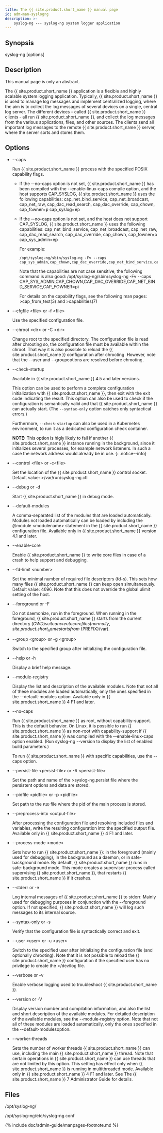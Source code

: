 ```yaml
---
title: The {{ site.product.short_name }} manual page
id: adm-man-syslogng
description: >-
    syslog-ng --- syslog-ng system logger application
---
```


## Synopsis

syslog-ng \[options\]

## Description

This manual page is only an abstract.

The {{ site.product.short_name }} application is a flexible and highly scalable system
logging application. Typically, {{ site.product.short_name }} is used to manage log
messages and implement centralized logging, where the aim is to collect
the log messages of several devices on a single, central log server. The
different devices - called {{ site.product.short_name }} clients - all run {{ site.product.short_name }},
and collect the log messages from the various applications, files, and
other sources. The clients send all important log messages to the remote
{{ site.product.short_name }} server, where the server sorts and stores them.

## Options

- \--caps

    Run {{ site.product.short_name }} process with the specified POSIX capability flags.

  - If the \--no-caps option is not set, {{ site.product.short_name }} has been
        compiled with the \--enable-linux-caps compile option, and the
        host supports CAP\_SYSLOG, {{ site.product.short_name }} uses the following
        capabilities: cap\_net\_bind\_service, cap\_net\_broadcast,
        cap\_net\_raw, cap\_dac\_read\_search, cap\_dac\_override,
        cap\_chown, cap\_fowner=p cap\_syslog=ep

  - If the \--no-caps option is not set, and the host does not
        support CAP\_SYSLOG, {{ site.product.short_name }} uses the following
        capabilities: cap\_net\_bind\_service, cap\_net\_broadcast,
        cap\_net\_raw, cap\_dac\_read\_search, cap\_dac\_override,
        cap\_chown, cap\_fowner=p cap\_sys\_admin=ep

    For example:

        /opt/syslog-ng/sbin/syslog-ng -Fv --caps cap_sys_admin,cap_chown,cap_dac_override,cap_net_bind_service,cap_fowner=pi

    Note that the capabilities are not case sensitive, the following
    command is also good: /opt/syslog-ng/sbin/syslog-ng -Fv \--caps
    CAP\_SYS\_ADMIN,CAP\_CHOWN,CAP\_DAC\_OVERRIDE,CAP\_NET\_BIND\_SERVICE,CAP\_FOWNER=pi

    For details on the capability flags, see the following man
    pages: \>cap\_from\_text(3) and \>capabilities(7)

- \--cfgfile \<file\> or -f \<file\>

    Use the specified configuration file.

- \--chroot \<dir\> or -C \<dir\>

    Change root to the specified directory. The configuration file is
    read after chrooting so, the configuration file must be available
    within the chroot. That way it is also possible to reload the
    {{ site.product.short_name }} configuration after chrooting. However, note that the
    \--user and \--groupoptions are resolved before chrooting.

- \--check-startup

    Available in {{ site.product.short_name }} 4.5 and later versions.

    This option can be used to perform a complete configuration initialization with {{ site.product.short_name }}, then exit with the exit code indicating the result. This option can also be used to check if the configuration is semantically valid and that {{ site.product.short_name }} can actually start. (The `--syntax-only` option catches only syntactical errors.)

    Furthermore, `--check-startup` can also be used in a Kubernetes environment, to run it as a dedicated configuration check container.

    **NOTE:** This option is higly likely to fail if another {{ site.product.short_name }} instance running in the background, since it initializes several processes, for example network listeners. In such a case the network address would already be in use.
    {: .notice--info}
    
- \--control \<file\> or -c\<file\>

    Set the location of the {{ site.product.short_name }} control socket. Default
    value: \>/var/run/syslog-ng.ctl

- \--debug or -d

    Start {{ site.product.short_name }} in debug mode.

- \--default-modules

    A comma-separated list of the modules that are loaded automatically.
    Modules not loaded automatically can be loaded by including the
    @module \<modulename\> statement in the {{ site.product.short_name }} configuration
    file. Available only in {{ site.product.short_name }} version 4.1 and later.

- \--enable-core

    Enable {{ site.product.short_name }} to write core files in case of a crash to help
    support and debugging.

- \--fd-limit \<number\>

    Set the minimal number of required file descriptors (fd-s). This
    sets how many files {{ site.product.short_name }} can keep open simultaneously. Default
    value: 4096. Note that this does not override the global ulimit
    setting of the host.

- \--foreground or -F

    Do not daemonize, run in the foreground. When running in the
    foreground, {{ site.product.short_name }} starts from the current directory (${CWD})
    so it can create core files (normally, {{ site.product.short_name }} starts
    from \>${PREFIX}/var).

- \--group \<group\> or -g \<group\>

    Switch to the specified group after initializing the configuration
    file.

- \--help or -h

    Display a brief help message.

- \--module-registry

    Display the list and description of the available modules. Note that
    not all of these modules are loaded automatically, only the ones
    specified in the \--default-modules option. Available only in
    {{ site.product.short_name }} 4 F1 and later.

- \--no-caps

    Run {{ site.product.short_name }} as root, without capability-support. This is the
    default behavior. On Linux, it is possible to run {{ site.product.short_name }} as
    non-root with capability-support if {{ site.product.short_name }} was compiled with
    the \--enable-linux-caps option enabled. (Run syslog-ng \--version
    to display the list of enabled build parameters.)

    To run {{ site.product.short_name }} with specific capabilities, use the \--caps
    option.

- \--persist-file \<persist-file\> or -R \<persist-file\>

    Set the path and name of the \>syslog-ng.persist file where the
    persistent options and data are stored.

- \--pidfile \<pidfile\> or -p \<pidfile\>

    Set path to the `PID` file where the pid of the main process is
    stored.

- \--preprocess-into \<output-file\>

    After processing the configuration file and resolving included files
    and variables, write the resulting configuration into the specified
    output file. Available only in {{ site.product.short_name }} 4 F1 and later.

- \--process-mode \<mode\>

    Sets how to run {{ site.product.short_name }}: in the foreground (mainly used for
    debugging), in the background as a daemon, or in safe-background
    mode. By default, {{ site.product.short_name }} runs in safe-background mode. This mode
    creates a supervisor process called supervising {{ site.product.short_name }}, that
    restarts {{ site.product.short_name }} if it crashes.

- \--stderr or -e

    Log internal messages of {{ site.product.short_name }} to stderr. Mainly used for
    debugging purposes in conjunction with the \--foreground option. If
    not specified, {{ site.product.short_name }} will log such messages to its internal
    source.

- \--syntax-only or -s

    Verify that the configuration file is syntactically correct and
    exit.

- \--user \<user\> or -u \<user\>

    Switch to the specified user after initializing the configuration
    file (and optionally chrooting). Note that it is not possible to
    reload the {{ site.product.short_name }} configuration if the specified user has no
    privilege to create the \>/dev/log file.

- \--verbose or -v

    Enable verbose logging used to troubleshoot {{ site.product.short_name }}.

- \--version or -V

    Display version number and compilation information, and also the
    list and short description of the available modules. For detailed
    description of the available modules, see the \--module-registry
    option. Note that not all of these modules are loaded automatically,
    only the ones specified in the \--default-modulesoption.

- \--worker-threads

    Sets the number of worker threads {{ site.product.short_name }} can use, including
    the main {{ site.product.short_name }} thread. Note that certain operations in
    {{ site.product.short_name }} can use threads that are not limited by this option.
    This setting has effect only when {{ site.product.short_name }} is running in
    multithreaded mode. Available only in {{ site.product.short_name }} 4 F1 and later.
    See The {{ site.product.short_name }} 7 Administrator Guide for details.

## Files

/opt/syslog-ng/

/opt/syslog-ng/etc/syslog-ng.conf

{% include doc/admin-guide/manpages-footnote.md %}
